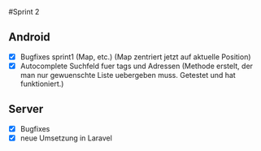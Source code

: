 #Sprint 2

## Android

- [x] Bugfixes sprint1 (Map, etc.) (Map zentriert jetzt auf aktuelle Position)
- [x] Autocomplete Suchfeld fuer tags und Adressen (Methode erstelt, der man nur gewuenschte Liste uebergeben muss. Getestet und hat funktioniert.)
 
## Server
- [x] Bugfixes
- [x] neue Umsetzung in Laravel
